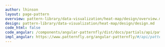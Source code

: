```yaml
---
author: lhinson
layout: page-pattern
overview: pattern-library/data-visualization/heat-map/design/overview.md
design: pattern-library/data-visualization/heat-map/design/design.md
code_html: false
code_angular: /components/angular-patternfly/dist/docs/partials/api/patternfly.charts.directive.pfHeatMap.html
impl_angular: https://www.patternfly.org/angular-patternfly/#/api/patternfly.charts.directive:pfHeatMap
---
```

